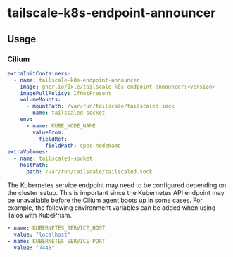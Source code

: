 # tailscale-k8s-endpoint-announcer

## Usage

### Cilium

```yaml
extraInitContainers:
  - name: tailscale-k8s-endpoint-announcer
    image: ghcr.io/0xle/tailscale-k8s-endpoint-announcer:<version>
    imagePullPolicy: IfNotPresent
    volumeMounts:
      - mountPath: /var/run/tailscale/tailscaled.sock
        name: tailscaled-socket
    env:
      - name: KUBE_NODE_NAME
        valueFrom:
          fieldRef:
            fieldPath: spec.nodeName
extraVolumes:
  - name: tailscaled-socket
    hostPath:
      path: /var/run/tailscale/tailscaled.sock
```

The Kubernetes service endpoint may need to be configured depending on the cluster setup. This is important since the
Kubernetes API endpoint may be unavailable before the Cilium agent boots up in some cases. For example,
the following environment variables can be added when using Talos with KubePrism.

```yaml
- name: KUBERNETES_SERVICE_HOST
  value: "localhost"
- name: KUBERNETES_SERVICE_PORT
  value: "7445"
```